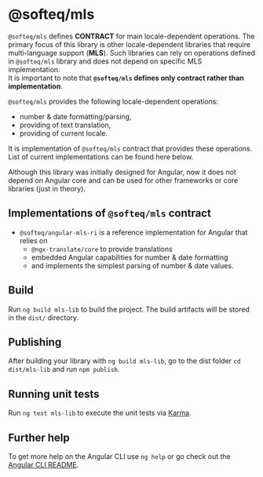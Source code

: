 # @softeq/mls

`@softeq/mls` defines **CONTRACT** for main locale-dependent operations.
 The primary focus of this library is other locale-dependent libraries that require multi-language support (**MLS**).
 Such libraries can rely on operations defined in `@softeq/mls` library and does not depend on specific MLS implementation.  
It is important to note that **`@softeq/mls` defines only contract rather than implementation**.

`@softeq/mls` provides the following locale-dependent operations:
* number & date formatting/parsing,
* providing of text translation,
* providing of current locale.

It is implementation of `@softeq/mls` contract that provides these operations.
List of current implementations can be found here below.

Although this library was initially designed for Angular, now it does not depend on Angular core
 and can be used for other frameworks or core libraries (just in theory).

## Implementations of `@softeq/mls` contract

* `@softeq/angular-mls-ri` is a reference implementation for Angular that relies on
  * `@ngx-translate/core` to provide translations
  * embedded Angular capabilities for number & date formatting
  * and implements the simplest parsing of number & date values. 

## Build

Run `ng build mls-lib` to build the project. The build artifacts will be stored in the `dist/` directory.

## Publishing

After building your library with `ng build mls-lib`, go to the dist folder `cd dist/mls-lib` and run `npm publish`.

## Running unit tests

Run `ng test mls-lib` to execute the unit tests via [Karma](https://karma-runner.github.io).

## Further help

To get more help on the Angular CLI use `ng help` or go check out the [Angular CLI README](https://github.com/angular/angular-cli/blob/master/README.md).
